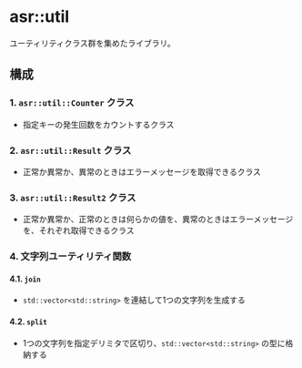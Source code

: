 # asr::util

ユーティリティクラス群を集めたライブラリ。

## 構成

### 1. `asr::util::Counter` クラス

* 指定キーの発生回数をカウントするクラス

### 2. `asr::util::Result` クラス

* 正常か異常か、異常のときはエラーメッセージを取得できるクラス

### 3. `asr::util::Result2` クラス

* 正常か異常か、正常のときは何らかの値を、異常のときはエラーメッセージを、それぞれ取得できるクラス

### 4. 文字列ユーティリティ関数

#### 4.1. `join`

* `std::vector<std::string>` を連結して1つの文字列を生成する

#### 4.2. `split`

* 1つの文字列を指定デリミタで区切り、`std::vector<std::string>` の型に格納する
